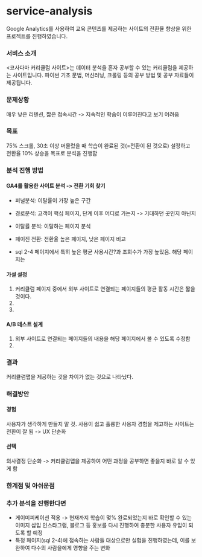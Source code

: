 # service-analysis
Google Analytics를 사용하여 교육 콘텐츠를 제공하는 사이트의 전환율 향상을 위한 프로젝트를 진행하였습니다. 

### 서비스 소개
<코사다마 커리큘럼 사이트>는 데이터 분석을 혼자 공부할 수 있는 커리큘럼을 제공하는 사이트입니다. 
파이썬 기초 문법, 머신러닝, 크롤링 등의 공부 방법 및 공부 자료들이 제공됩니다.
### 문제상황
매우 낮은 리텐션, 짧은 접속시간 -> 지속적인 학습이 이루어진다고 보기 어려움
### 목표
75% 스크롤, 30초 이상 머물렀을 때 학습이 완료된 것(=전환이 된 것으로) 설정하고 전환율 10% 상승을 목표로 분석을 진행함
### 분석 진행 방법
#### GA4를 활용한 사이트 분석 -> 전환 기회 찾기
- 퍼널분석: 이탈률이 가장 높은 구간
- 경로분석: 고객이 핵심 페이지, 단계 이후 어디로 가는지 -> 기대하던 곳인지 아닌지
- 이탈률 분석: 이탈하는 페이지 분석
- 페이진 전환: 전환율 높은 페이지, 낮은 페이지 비교

- sql 2-4 페이지에서 특히 높은 평균 사용시간?과 조회수가 가장 높았음. 해당 페이지는 
#### 가설 설정
1. 커리큘럼 페이지 중에서 외부 사이트로 연결되는 페이지들의 평균 활동 시간은 짧을 것이다.
2. 
3. 
#### A/B 테스트 설계
1. 외부 사이트로 연결되는 페이지들의 내용을 해당 페이지에서 볼 수 있도록 수정함
2. 
### 결과
커리큘럼맵을 제공하는 것을 차이가 없는 것으로 나타났다. 

### 해결방안
#### 경험
사용자가 생각하게 만들지 말 것. 사용이 쉽고 훌륭한 사용자 경험을 제고하는 사이트는 전환이 잘 됨 -> UX 단순화
#### 선택
의사결정 단순화 -> 커리큘럼맵을 제공하여 어떤 과정을 공부하면 좋을지 바로 알 수 있게 함



### 한계점 및 아쉬운점

### 추가 분석을 진행한다면
- 게이미피케이션 적용 -> 현재까지 학습이 몇% 완료되었는지 바로 확인할 수 있는 이미지 삽입 
인스타그램, 블로그 등 홍보를 다시 진행하여 충분한 사용자 유입이 되도록 할 예정 
- 특정 페이지(sql 2-4)에 접속하는 사람들 대상으로만 실험을 진행하였는데, 이를 보완하여 다수의 사람을에게 영향을 주는 변화

